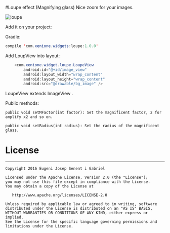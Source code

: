 #Loupe effect (Magnifying glass) Nice zoom for your images.

![loupe](https://cloud.githubusercontent.com/assets/4138527/21819975/2f9a57ba-d76e-11e6-8afc-fc21a118088c.gif)

Add it on your project:

Gradle:
```java 
compile 'com.xenione.widgets:loupe:1.0.0'
```

Add LoupView into layout:

```java 
    <com.xenione.widget.loupe.LoupeView
        android:id="@+id/image_view"
        android:layout_width="wrap_content"
        android:layout_height="wrap_content"
        android:src="@drawable/bg_image" />
```
LoupeView extends ImageView .

Public methods:

    public void setMFactor(int factor): Set the magnificent factor, 2 for amplify x2 and so on.

    public void setRadius(int radius): Set the radius of the magnificent glass.


# License
-------
    Copyright 2016 Eugeni Josep Senent i Gabriel

    Licensed under the Apache License, Version 2.0 (the "License");
    you may not use this file except in compliance with the License.
    You may obtain a copy of the License at

       http://www.apache.org/licenses/LICENSE-2.0

    Unless required by applicable law or agreed to in writing, software
    distributed under the License is distributed on an "AS IS" BASIS,
    WITHOUT WARRANTIES OR CONDITIONS OF ANY KIND, either express or implied.
    See the License for the specific language governing permissions and
    limitations under the License.


